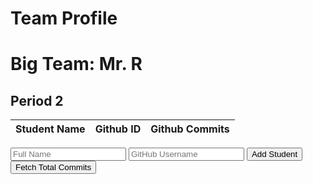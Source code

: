 <html>
    <body>
        <h1 class="text-center m-5 text-success">Team Profile</h1>
        <div class="table-responsive mx-5">
            <table id="table-container" class="table table-hover table-bordered border-secondary mb-5">
                <h1>Big Team: Mr. R</h1>
                <h2>Period 2</h2>
                <thead>
                    <tr>
                        <th scope="col">Student Name</th>
                        <th scope="col">Github ID</th>
                        <!-- <th scope="col">Blog</th>
                        <th scope="col">Github Insights</th> -->
                        <th scope="col">Github Commits</th>
                    </tr>
                </thead>
                <tbody class="table-group-divider" id="students">
                </tbody>
            </table>
        </div>
        <div>
            <input type="text" id="name" placeholder="Full Name">
            <input type="text" id="username" placeholder="GitHub Username">
            <button onclick="addStudent()">Add Student</button>
            <button onclick="fetchTotalCommits()">Fetch Total Commits</button>  
        </div>
        <script>
            function addStudent() {
                // const tableBody = document.getElementById('students');
                // const username = document.getElementById('username').value;
                // const newRow = document.createElement('tr');
                // const nameCell = document.createElement('td');
                var tableBody = document.getElementById('students');
                var nameInput = document.getElementById("name");
                var userNameInput = document.getElementById("username");
                //addToTable
                var newRow = tableBody.insertRow();
                var studentNameCell = newRow.insertCell();
                studentNameCell.textContext = nameInput.value;
                var userNameCell = newRow.insertCell();
                userNameCell.textContext = userNameInput.value;
                var totalCommitsCell = newRow.insertCell();
                totalCommitsCell.textContext = 0;
                var buttonCell = newRow.insertCell();
                var fetchCommitsButton = document.createElement('button');
                fetchCommitsButton.textContent = 'Fetch Commits';
                fetchCommitsButton.onclick = function() {
                fetchTotalCommits(userNameInput.value, totalCommitsCell);
                };
                buttonCell.appendChild(fetchCommitsButton);
                //reset fields
                nameInput.value = '';
                usernameInput.value = '';
                // row.insertCell(0).innerHTML = name.value;
                // row.insertCell(1).innerHTML = userName.value;
                // row.insertCell(2).innerHTML = 0;
        }
        function fetchTotalCommits(username, commitsCell) {
            const url = `https://api.github.com/users/${username}/events`;
            // var tableBody = document.getElementById('students');
            // var numRows = tableBody.getElementsByTagName('tr');
            fetch(url)
                .then(response => response.json())
                .then(repos => {
                    // Filter the response to retrieve only the commit events
              const commitEvents = data.filter(event => event.type === 'PushEvent');
              // Get the total number of commits
              const commitCount = commitEvents.reduce((count, event) => count + event.payload.commits.length, 0);
              // Update the table cell with the fetched commit count
              const commitsCell = document.getElementById(`${username}-commits`);
              commitsCell.textContent = commitCount;
                })
                .catch(error => console.error(error));
        }
            // const userName = ;
            // fetch('test.json')
            // .then(response => response.json())
            // .then(data => {
            //     let table = '<table><tr><th>Name</th><th>GitHub ID</th><th>Blog Link</th><th>GitHub Insights</th><th>GitHub Commits</th></tr>';
            //     data[0].individuals.forEach((student) => {
            //     table += <tr><td>${student.student}</td><td>${student['gh-id']}</td><td>${student.blog}</td><td>${student['gh-insights']}</td><td>${student['gh-commits']}</td></tr>;
            //     });
            //     table += '</table>';
            //     document.getElementById('table-container').innerHTML = table;
            // })
            // .catch(error => console.error(error));
        </script>
    </body>
</html>

